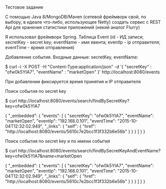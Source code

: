 Тестовое задание

С помощью Java 8/MongoDB/Maven (сетевой фреймворк свой, по выбору, в идеале что-либо, использующее Netty) создать сервис с REST Api для хранения статистики приложений (некий аналог Flurry)

Я использовал фреймворк Spring.
Таблица Event (id - ИД записи; secretKey - secret key; eventName - имя евента; eventIp - ip отправителя; eventTime - время отправления)

Добавление события. Входные данные: secretKey, eventName:

$ curl -i -X POST -H "Content-Type:application/json" -d '{  "secretKey" : "ofw0k5YIA7",  "eventName" : "marketOpen" }' http://localhost:8080/events

При добавлении фиксируется время принятия и IP отправителя


Поиск события по secret key

$ curl http://localhost:8080/events/search/findBySecretKey?key=ofw0k5YIA7

{
  "_embedded": {
    "events": [
      {
        "secretKey": "ofw0k5YIA7",
        "eventName": "marketOpen",
        "eventIp": "192.168.0.101",
        "eventTime": "2015-10-04T12:32:02.949",
        "_links": {
          "self": {
            "href": "http://localhost:8080/events/5610c7e2bcc1f3f332b6e56b"
          }
        }
      }
    ]
  }
}


Поиск события по secret key и по имени события

$ curl http://localhost:8080/events/search/findBySecretKeyAndEventName?key=ofw0k5YIA7&name=marketOpen

{
  "_embedded": {
    "events": [
      {
        "secretKey": "ofw0k5YIA7",
        "eventName": "marketOpen",
        "eventIp": "192.168.0.101",
        "eventTime": "2015-10-04T12:32:02.949",
        "_links": {
          "self": {
            "href": "http://localhost:8080/events/5610c7e2bcc1f3f332b6e56b"
          }
        }
      }
    ]
  }
}
